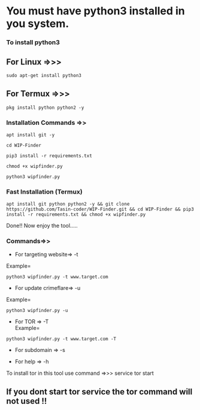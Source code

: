 # You must have python3 installed in you system.
### To install python3
## For Linux =>>> 
```
sudo apt-get install python3 
```
## For Termux =>>> 
```
pkg install python python2 -y
```

### Installation Commands =>> 
```
apt install git -y
```
```
cd WIP-Finder
```
```
pip3 install -r requirements.txt
```
```
chmod +x wipfinder.py
```
```
python3 wipfinder.py
```

### Fast Installation (Termux)
```
apt install git python python2 -y && git clone https://github.com/Tasin-coder/WIP-Finder.git && cd WIP-Finder && pip3 install -r requirements.txt && chmod +x wipfinder.py
```  
Done!! Now enjoy the tool.....

### Commands=>> 
* For targeting website=> -t   

Example= 
```
python3 wipfinder.py -t www.target.com
```

* For update crimeflare=> -u   

Example= 
```
python3 wipfinder.py -u
```

* For TOR              => -T   
Example=
```
python3 wipfinder.py -t www.target.com -T
```

* For subdomain        => -s   


* For help             => -h 


To install tor in this tool use command =>>>   service tor start  
## If you dont start tor service the tor command will not used !! 
